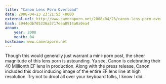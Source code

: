 ```yaml
---
title: "Canon Lens Porn Overload"
date: 2008-04-23 23:21:53 +0000
external-url: http://www.cameraporn.net/2008/04/23/canon-lens-porn-overload/
hash: 3944edb705336a3717eea0914a0a0ea4
annum:
    year: 2008
    month: 04
hostname: www.cameraporn.net
---
```


Though this would generally just warrant a mini-porn post, the sheer magnitude of this lens porn is astounding. Ya see, Canon is celebrating their 40 Millionth EF lens in production. Along with the press release, Canon included this drool inducing image of the entire EF lens line at high resolution. Try not to drool all over your keyboard folks, I know I did.
